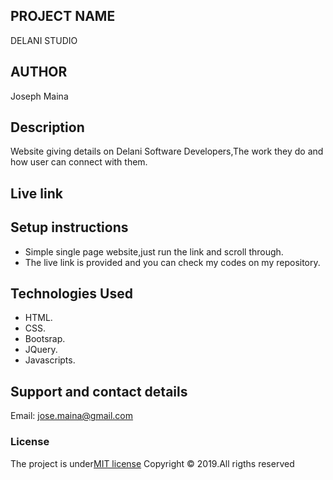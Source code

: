 ## PROJECT NAME
DELANI STUDIO
## AUTHOR
Joseph Maina
## Description
Website giving details on Delani Software Developers,The work they do and how user can connect with them.
## Live link

## Setup instructions
* Simple single page website,just run the link and scroll through.
* The live link is provided and you can check my codes on my repository. 
## Technologies Used
* HTML.
* CSS.
* Bootsrap.
* JQuery.
* Javascripts.
## Support and contact details
Email: jose.maina@gmail.com
### License
The project is under[MIT license](https://github.com/calvince/Delani-Studio/blob/master/LICENSE)
Copyright &copy; 2019.All rigths reserved